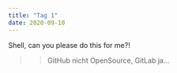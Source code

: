 ```yaml
---
title: "Tag 1"
date: 2020-09-10
---
```


Shell, can you please do this for me?!

>> GitHub nicht OpenSource, GitLab ja...
